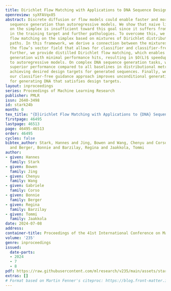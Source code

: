 ```yaml
---
title: Dirichlet Flow Matching with Applications to DNA Sequence Design
openreview: syXFAVqx85
abstract: Discrete diffusion or flow models could enable faster and more controllable
  sequence generation than autoregressive models. We show that naive linear flow matching
  on the simplex is insufficient toward this goal since it suffers from discontinuities
  in the training target and further pathologies. To overcome this, we develop Dirichlet
  flow matching on the simplex based on mixtures of Dirichlet distributions as probability
  paths. In this framework, we derive a connection between the mixtures’ scores and
  the flow’s vector field that allows for classifier and classifier-free guidance.
  Further, we provide distilled Dirichlet flow matching, which enables one-step sequence
  generation with minimal performance hits, resulting in $O(L)$ speedups compared
  to autoregressive models. On complex DNA sequence generation tasks, we demonstrate
  superior performance compared to all baselines in distributional metrics and in
  achieving desired design targets for generated sequences. Finally, we show that
  our classifier-free guidance approach improves unconditional generation and is effective
  for generating DNA that satisfies design targets.
layout: inproceedings
series: Proceedings of Machine Learning Research
publisher: PMLR
issn: 2640-3498
id: stark24b
month: 0
tex_title: "{D}irichlet Flow Matching with Applications to {DNA} Sequence Design"
firstpage: 46495
lastpage: 46513
page: 46495-46513
order: 46495
cycles: false
bibtex_author: Stark, Hannes and Jing, Bowen and Wang, Chenyu and Corso, Gabriele
  and Berger, Bonnie and Barzilay, Regina and Jaakkola, Tommi
author:
- given: Hannes
  family: Stark
- given: Bowen
  family: Jing
- given: Chenyu
  family: Wang
- given: Gabriele
  family: Corso
- given: Bonnie
  family: Berger
- given: Regina
  family: Barzilay
- given: Tommi
  family: Jaakkola
date: 2024-07-08
address:
container-title: Proceedings of the 41st International Conference on Machine Learning
volume: '235'
genre: inproceedings
issued:
  date-parts:
  - 2024
  - 7
  - 8
pdf: https://raw.githubusercontent.com/mlresearch/v235/main/assets/stark24b/stark24b.pdf
extras: []
# Format based on Martin Fenner's citeproc: https://blog.front-matter.io/posts/citeproc-yaml-for-bibliographies/
---
```

